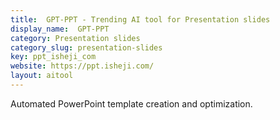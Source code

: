 ```yaml
---
title:  GPT-PPT - Trending AI tool for Presentation slides
display_name:  GPT-PPT
category: Presentation slides
category_slug: presentation-slides
key: ppt_isheji_com
website: https://ppt.isheji.com/
layout: aitool
---
```


Automated PowerPoint template creation and optimization.
